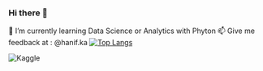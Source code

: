 ### Hi there 👋

<!--
**Hanifka/Hanifka** is a ✨ _special_ ✨ repository because its `README.md` (this file) appears on your GitHub profile.

Here are some ideas to get you started:


- 🌱 I’m currently learning ...
- 👯 I’m looking to collaborate on ...
- 🤔 I’m looking for help with ...
- 💬 Ask me about ...
- 📫 How to reach me: ...
- 😄 Pronouns: ...
- ⚡ Fun fact: ...
-->

🌱 I’m currently learning Data Science or Analytics with Phyton
📫 Give me feedback at : @hanif.ka
[![Top Langs](https://github-readme-stats.vercel.app/api/top-langs/?username=anuraghazra&layout=compact)](https://github.com/Hanifka/github-readme-stats)

![Kaggle](https://img.shields.io/badge/Kaggle-035a7d?style=for-the-badge&logo=kaggle&logoColor=white)
